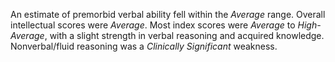 An estimate of premorbid verbal ability fell within the _Average_ range. Overall
intellectual scores were _Average_. Most index scores were _Average_ to
_High-Average_, with a slight strength in verbal reasoning and acquired
knowledge. Nonverbal/fluid reasoning was a _Clinically Significant_ weakness.

